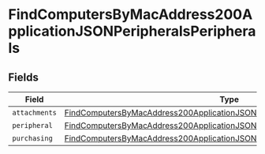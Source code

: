 # FindComputersByMacAddress200ApplicationJSONPeripheralsPeripherals


## Fields

| Field                                                                                                                                                                                     | Type                                                                                                                                                                                      | Required                                                                                                                                                                                  | Description                                                                                                                                                                               |
| ----------------------------------------------------------------------------------------------------------------------------------------------------------------------------------------- | ----------------------------------------------------------------------------------------------------------------------------------------------------------------------------------------- | ----------------------------------------------------------------------------------------------------------------------------------------------------------------------------------------- | ----------------------------------------------------------------------------------------------------------------------------------------------------------------------------------------- |
| `attachments`                                                                                                                                                                             | [FindComputersByMacAddress200ApplicationJSONPeripheralsPeripheralsAttachments](../../models/operations/findcomputersbymacaddress200applicationjsonperipheralsperipheralsattachments.md)[] | :heavy_minus_sign:                                                                                                                                                                        | N/A                                                                                                                                                                                       |
| `peripheral`                                                                                                                                                                              | [FindComputersByMacAddress200ApplicationJSONPeripheralsPeripheralsPeripheral](../../models/operations/findcomputersbymacaddress200applicationjsonperipheralsperipheralsperipheral.md)     | :heavy_minus_sign:                                                                                                                                                                        | N/A                                                                                                                                                                                       |
| `purchasing`                                                                                                                                                                              | [FindComputersByMacAddress200ApplicationJSONPeripheralsPeripheralsPurchasing](../../models/operations/findcomputersbymacaddress200applicationjsonperipheralsperipheralspurchasing.md)     | :heavy_minus_sign:                                                                                                                                                                        | N/A                                                                                                                                                                                       |